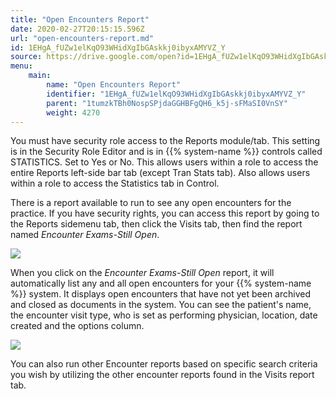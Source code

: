 ```yaml
---
title: "Open Encounters Report"
date: 2020-02-27T20:15:15.596Z
url: "open-encounters-report.md"
id: 1EHgA_fUZw1elKqO93WHidXgIbGAskkj0ibyxAMYVZ_Y
source: https://drive.google.com/open?id=1EHgA_fUZw1elKqO93WHidXgIbGAskkj0ibyxAMYVZ_Y
menu:
    main:
        name: "Open Encounters Report"
        identifier: "1EHgA_fUZw1elKqO93WHidXgIbGAskkj0ibyxAMYVZ_Y"
        parent: "1tumzkTBh0NospSPjdaGGHBFgQH6_k5j-sFMaSI0VnSY"
        weight: 4270
---
```

You must have security role access to the Reports module/tab. This setting is in the Security Role Editor and is in {{% system-name %}} controls called STATISTICS. Set to Yes or No. This allows users within a role to access the entire Reports left-side bar tab (except Tran Stats tab). Also allows users within a role to access the Statistics tab in Control.

There is a report available to run to see any open encounters for the practice. If you have security rights, you can access this report by going to the Reports sidemenu tab, then click the Visits tab, then find the report named *Encounter Exams-Still Open*.

![](external_files/45d6f2d6731634331bb772c4103359a6.png)

When you click on the *Encounter Exams-Still Open* report, it will automatically list any and all open encounters for your {{% system-name %}} system. It displays open encounters that have not yet been archived and closed as documents in the system. You can see the patient's name, the encounter visit type, who is set as performing physician, location, date created and the options column.

![](external_files/89347bd3d1c18e9f0a43e0da7b7074f4.png)

You can also run other Encounter reports based on specific search criteria you wish by utilizing the other encounter reports found in the Visits report tab.

